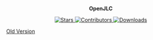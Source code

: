 <p align="center"><strong>OpenJLC</strong></p>

<p align="center">
  <a href="https://github.com/canmi21/openjlc/stargazers">
    <img src="https://img.shields.io/github/stars/canmi21/openjlc?color=ffcb47&labelColor=black&style=flat-square&logo=github&label=Stars" alt="Stars">
  </a>
  <a href="https://github.com/canmi21/openjlc/graphs/contributors">
    <img src="https://img.shields.io/github/contributors/canmi21/openjlc?style=flat-square&logo=github&label=Contributors&labelColor=black" alt="Contributors">
  </a>
  <a href="https://github.com/canmi21/openjlc/releases">
    <img src="https://img.shields.io/github/downloads/canmi21/openjlc/total?color=369eff&labelColor=black&logo=github&style=flat-square&label=Downloads" alt="Downloads">
  </a>
</p>

[Old Version](https://github.com/canmi21/openjlc/tree/dev)

